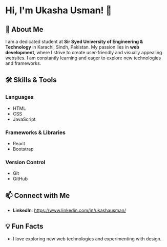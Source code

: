# Hi, I'm Ukasha Usman! 👋

## 🚀 About Me
I am a dedicated student at **Sir Syed University of Engineering & Technology** in Karachi, Sindh, Pakistan. My passion lies in **web development**, where I strive to create user-friendly and visually appealing websites. I am constantly learning and eager to explore new technologies and frameworks.

## 🛠️ Skills & Tools
### Languages
- HTML
- CSS
- JavaScript

### Frameworks & Libraries
- React
- Bootstrap

### Version Control
- Git
- GitHub

## 📫 Connect with Me
- **LinkedIn**: https://www.linkedin.com/in/ukashausman/

## 💡 Fun Facts
- I love exploring new web technologies and experimenting with design.
